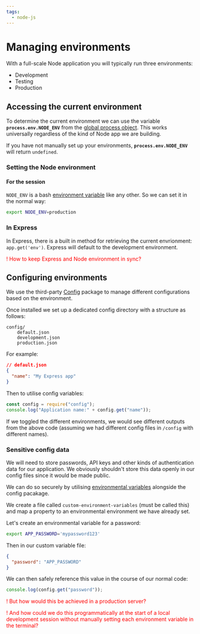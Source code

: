 ```yaml
---
tags:
  - node-js
---
```


# Managing environments

With a full-scale Node application you will typically run three environments:

- Development
- Testing
- Production

## Accessing the current environment

To determine the current environment we can use the variable
**`process.env.NODE_ENV`** from the
[global process object](Process_object.md).
This works universally regardless of the kind of Node app we are building.

If you have not manually set up your environments, **`process.env.NODE_ENV`**
will return `undefined`.

### Setting the Node environment

#### For the session

`NODE_ENV` is a bash
[environment variable](Environmental_and_shell_variables.md)
like any other. So we can set it in the normal way:

```bash
export NODE_ENV=production
```

### In Express

In Express, there is a built in method for retrieving the current envrionment:
`app.get('env')`. Express will default to the development environment.

<p style="color:red">! How to keep Express and Node environment in sync?</p>

## Configuring environments

We use the third-party [Config](static/node-config)
package to manage different configurations based on the environment.

Once installed we set up a dedicated config directory with a structure as
follows:

```
config/
    default.json
    development.json
    production.json
```

For example:

```json
// default.json
{
  "name": "My Express app"
}
```

Then to utilise config variables:

```js
const config = require("config");
console.log("Application name:" + config.get("name"));
```

If we toggled the different environments, we would see different outputs from
the above code (assuming we had different config files in `/config` with
different names).

### Sensitive config data

We will need to store passwords, API keys and other kinds of authentication data
for our application. We obviously shouldn't store this data openly in our config
files since it would be made public.

We can do so securely by utilising
[environmental variables](Environmental_and_shell_variables.md)
alongside the config pacakage.

We create a file called `custom-environment-variables` (must be called this) and
map a property to an environmental environment we have already set.

Let's create an environmental variable for a password:

```bash
export APP_PASSWORD='mypassword123'
```

Then in our custom variable file:

```json
{
  "password": "APP_PASSWORD"
}
```

We can then safely reference this value in the course of our normal code:

```js
console.log(config.get("password"));
```

<p style="color:red">! But how would this be achieved in a production server?</p>

<p style="color:red">! And how could we do this programmatically at the start of a local development session without manually setting each environment variable in the terminal?</p>
